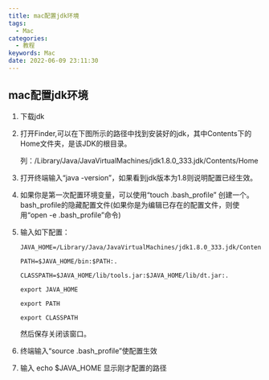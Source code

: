 ```yaml
---
title: mac配置jdk环境
tags:
  - Mac
categories:
  - 教程
keywords: Mac
date: 2022-06-09 23:11:30
---
```


## mac配置jdk环境

1. 下载jdk

2. 打开Finder,可以在下图所示的路径中找到安装好的jdk，其中Contents下的Home文件夹，是该JDK的根目录。

   列：/Library/Java/JavaVirtualMachines/jdk1.8.0_333.jdk/Contents/Home

   <!--more-->

3. 打开终端输入“java -version”，如果看到jdk版本为1.8则说明配置已经生效。

4. 如果你是第一次配置环境变量，可以使用“touch .bash_profile” 创建一个。bash_profile的隐藏配置文件(如果你是为编辑已存在的配置文件，则使用“open -e .bash_profile”命令)

5. 输入如下配置：

   ```shell
   JAVA_HOME=/Library/Java/JavaVirtualMachines/jdk1.8.0_333.jdk/Contents/Home
   
   PATH=$JAVA_HOME/bin:$PATH:.
   
   CLASSPATH=$JAVA_HOME/lib/tools.jar:$JAVA_HOME/lib/dt.jar:.
   
   export JAVA_HOME
   
   export PATH
   
   export CLASSPATH
   ```

   

   然后保存关闭该窗口。

6. 终端输入“source .bash_profile”使配置生效
7. 输入 echo $JAVA_HOME 显示刚才配置的路径
